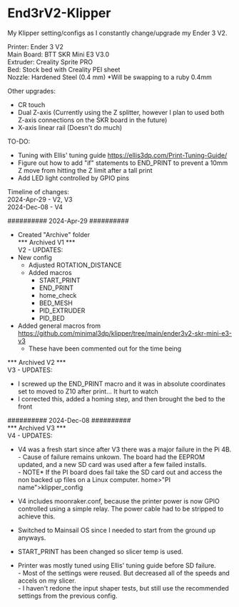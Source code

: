 # End3rV2-Klipper
My Klipper setting/configs as I constantly change/upgrade my Ender 3 V2.

Printer: Ender 3 V2  
Main Board: BTT SKR Mini E3 V3.0  
Extruder: Creality Sprite PRO  
Bed: Stock bed with Creality PEI sheet  
Nozzle: Hardened Steel (0.4 mm) *Will be swapping to a ruby 0.4mm  
  
Other upgrades:
 - CR touch  
 - Dual Z-axis (Currently using the Z splitter, however I plan to used both Z-axis connections on the SKR board in the future)  
 - X-axis linear rail (Doesn't do much)  

TO-DO:  
 - Tuning with Ellis' tuning guide https://ellis3dp.com/Print-Tuning-Guide/  
 - Figure out how to add "if" statements to END_PRINT to prevent a 10mm Z move from hitting the Z limit after a tall print  
 - Add LED light controlled by GPIO pins  
  
Timeline of changes:  
2024-Apr-29 - V2, V3  
2024-Dec-08 - V4  
  
########## 2024-Apr-29 ##########  
 - Created "Archive" folder  
*** Archived V1 ***  
V2 - UPDATES:  
 - New config  
    -  Adjusted ROTATION_DISTANCE  
    -  Added macros  
        - START_PRINT  
        - END_PRINT  
        - home_check  
        - BED_MESH  
        - PID_EXTRUDER  
        - PID_BED  
 - Added general macros from https://github.com/minimal3dp/klipper/tree/main/ender3v2-skr-mini-e3-v3  
     - These have been commented out for the time being  

*** Archived V2 ***  
V3 - UPDATES:  
 - I screwed up the END_PRINT macro and it was in absolute coordinates set to moved to Z10 after print... It hurt to watch  
 - I corrected this, added a homing step, and then brought the bed to the front  

########## 2024-Dec-08 ##########  
*** Archived V3 ***  
V4 - UPDATES:  
 - V4 was a fresh start since after V3 there was a major failure in the Pi 4B.  
        - Cause of failure remains unkown. The board had the EEPROM updated, and a new SD card was used after a few failed installs.  
        - NOTE* If the PI board does fail take the SD card out and access the non backed up files on a Linux computer. home>"PI name">klipper_config  
   
 - V4 includes moonraker.conf, because the printer power is now GPIO controlled using a simple relay. The power cable had to be stripped to achieve this.  
 - Switched to Mainsail OS since I needed to start from the ground up anyways.  
 - START_PRINT has been changed so slicer temp is used.  
 - Printer was mostly tuned using Ellis' tuning guide before SD failure.  
        - Most of the settings were reused. But decreased all of the speeds and accels on my slicer.  
        - I haven't redone the input shaper tests, but still use the recommended settings from the previous config.  

